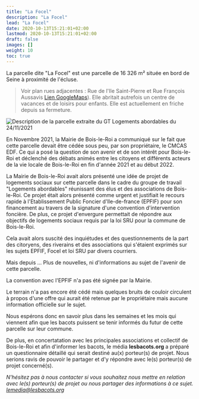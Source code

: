 ```yaml
---
title: "La Focel"
description: "La Focel"
lead: "La Focel"
date: 2020-10-13T15:21:01+02:00
lastmod: 2020-10-13T15:21:01+02:00
draft: false
images: []
weight: 10
toc: true
---
```


La parcelle dite "La Focel" est une parcelle de 16 326 m² située en bord de Seine à proximité de l'écluse.
> Voir plan rues adjacentes : Rue de l'Ile Saint-Pierre et Rue François Aussavis [Lien GoogleMaps](https://goo.gl/maps/ZyMpQDTMEHB4kbga8)).
Elle abritait autrefois un centre de vacances et de loisirs pour enfants. Elle est actuellement en friche depuis sa fermeture.

![Description de la parcelle extraite du GT Logements abordables du 24/11/2021](images/GT_24112021_FOCEL.png "Description de la parcelle extraite du GT Logements abordables du 24/11/2021")

En Novembre 2021, la Mairie de Bois-le-Roi a communiqué sur le fait que cette parcelle devait être cédée sous peu, par son propriétaire, le CMCAS EDF. Ce qui a posé la question de son avenir et de son intérêt pour Bois-le-Roi et déclenché des débats animés entre les citoyens et différents acteurs de la vie locale de Bois-le-Roi en fin d'année 2021 et au début 2022.

La Mairie de Bois-le-Roi avait alors présenté une idée de projet de logements sociaux sur cette parcelle dans le cadre du groupe de travail "Logements abordables" réunissant des élus et des associations de Bois-le-Roi. Ce projet était alors présenté comme urgent et justifiait le recours rapide à l'Etablissement Public Foncier d'Ile-de-france (EPFIF) pour son financement au travers de la signature d'une convention d'intervention foncière. De plus, ce projet d'envergure permettait de répondre aux objectifs de logements sociaux requis par la loi SRU pour la commune de Bois-le-Roi.

Cela avait alors suscité des inquiétudes et des questionnements de la part des citoryens, des riverains et des associations qui s'étaient exprimés sur les sujets EPFIF, Focel et loi SRU par divers courriers.

Mais depuis  ... Plus de nouvelles, ni d'informations au sujet de l'avenir de cette parcelle.

La convention avec l'EPFIF n'a pas été signée par la Mairie.

Le terrain n'a pas encore été cédé mais quelques bruits de couloir circulent à propos d'une offre qui aurait été retenue par le propriétaire mais aucune information officielle sur le sujet.

Nous espérons donc en savoir plus dans les semaines et les mois qui viennent afin que les bacots puissent se tenir informés du futur de cette parcelle sur leur commune.

De plus, en concertatation avec les principales associations et collectif de Bois-le-Roi et afin d'informer les bacots, le média **lesbacots.org** a préparé un questionnaire détaillé qui serait destiné au(x) porteur(s) de projet. Nous serions ravis de pouvoir le partager et d'y répondre avec le(s) porteur(s) de projet concerné(s).

*N'hésitez pas à nous contacter si vous souhaitez nous mettre en relation avec le(s) porteur(s) de projet ou nous partager des informations à ce sujet. lemedia@lesbacots.org*
